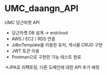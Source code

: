 # UMC_daangn_API
UMC 당근마켓 API
- 당근마켓 DB 설계 → erdcloud
- AWS / EC2 / RDS 연결
- JdbcTemplate를 이용한 유저, 게시물 CRUD 구현
- JWT 토큰 이용
- Postman으로 구현한 기능 테스트 완료

->JPA로 리팩토링, 다른 도메인에 대한 API 추가 예정
